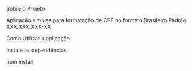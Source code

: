 Sobre o Projeto

Aplicação simples para formatação de CPF no formato Brasileiro Padrão XXX.XXX.XXX-XX

Como Utilizar a aplicação

Instale as dependências:

npm install
